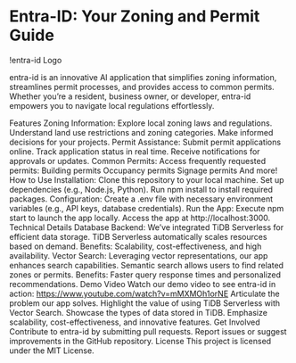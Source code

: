 # Entra-ID: Your Zoning and Permit Guide
!entra-id Logo

entra-id is an innovative AI application that simplifies zoning information, streamlines permit processes, and provides access to common permits. Whether you’re a resident, business owner, or developer, entra-id empowers you to navigate local regulations effortlessly.

Features
Zoning Information:
Explore local zoning laws and regulations.
Understand land use restrictions and zoning categories.
Make informed decisions for your projects.
Permit Assistance:
Submit permit applications online.
Track application status in real time.
Receive notifications for approvals or updates.
Common Permits:
Access frequently requested permits:
Building permits
Occupancy permits
Signage permits
And more!
How to Use
Installation:
Clone this repository to your local machine.
Set up dependencies (e.g., Node.js, Python).
Run npm install to install required packages.
Configuration:
Create a .env file with necessary environment variables (e.g., API keys, database credentials).
Run the App:
Execute npm start to launch the app locally.
Access the app at http://localhost:3000.
Technical Details
Database Backend:
We’ve integrated TiDB Serverless for efficient data storage.
TiDB Serverless automatically scales resources based on demand.
Benefits: Scalability, cost-effectiveness, and high availability.
Vector Search:
Leveraging vector representations, our app enhances search capabilities.
Semantic search allows users to find related zones or permits.
Benefits: Faster query response times and personalized recommendations.
Demo Video
Watch our demo video to see entra-id in action:
https://www.youtube.com/watch?v=mMXMOh1orNE
Articulate the problem our app solves.
Highlight the value of using TiDB Serverless with Vector Search.
Showcase the types of data stored in TiDB.
Emphasize scalability, cost-effectiveness, and innovative features.
Get Involved
Contribute to entra-id by submitting pull requests.
Report issues or suggest improvements in the GitHub repository.
License
This project is licensed under the MIT License.
